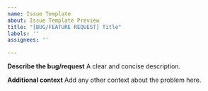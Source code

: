 ```yaml
---
name: Issue Template
about: Issue Template Preview
title: "[BUG/FEATURE REQUEST] Title"
labels: ''
assignees: ''

---
```


**Describe the bug/request**
A clear and concise description.

**Additional context**
Add any other context about the problem here.
